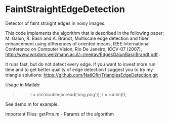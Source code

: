 FaintStraightEdgeDetection
==========================

Detector of faint straight edges in noisy images.

This code implements the algorithm that is described in the following paper:
M. Galun, R. Basri and A. Brandt, 
Multiscale edge detection and fiber enhancement using differences of oriented means, 
IEEE International Conference on Computer Vision, Rio De Janeiro, ICCV-07 (2007), 
http://www.wisdom.weizmann.ac.il/~/meirav/EdgesGalunBasriBrandt.pdf .

It runs fast, but do not detect every edge.
If you want to invest more run time and to get better quality of edge detection I suggest you to try my triangle solutions:
https://github.com/NatiOfir/TrianglesEdgeDetection.git

Usage in Matlab:

>> I  = im2double(imread('img.png'));
>> I = runIm(I);

See demo.m for example.

Important Files:
getPrm.m - Params of the algorithm
